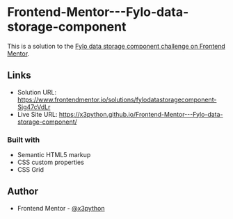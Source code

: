 # Frontend-Mentor---Fylo-data-storage-component
This is a solution to the [Fylo data storage component challenge on Frontend Mentor](https://www.frontendmentor.io/challenges/fylo-data-storage-component-1dZPRbV5n).

## Links

- Solution URL: https://www.frontendmentor.io/solutions/fylodatastoragecomponent-Sjg47cVdLr
- Live Site URL: https://x3python.github.io/Frontend-Mentor---Fylo-data-storage-component/

### Built with

- Semantic HTML5 markup
- CSS custom properties
- CSS Grid

## Author

- Frontend Mentor - [@x3python](https://www.frontendmentor.io/profile/x3python)
